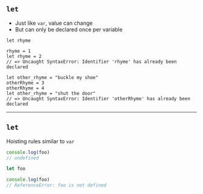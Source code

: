 ## `let`

* Just like `var`, value can change
* But can only be declared once per variable

```
let rhyme

rhyme = 1
let rhyme = 2
// => Uncaught SyntaxError: Identifier 'rhyme' has already been declared

let other_rhyme = "buckle my shoe"
otherRhyme = 3
otherRhyme = 4
let other_rhyme = "shut the door"
// => Uncaught SyntaxError: Identifier 'otherRhyme' has already been declared
```

---

## `let`

Hoisting rules similar to `var`

```js
console.log(foo)
// undefined

let foo
```


```js
console.log(foo)
// ReferenceError: foo is not defined
```
